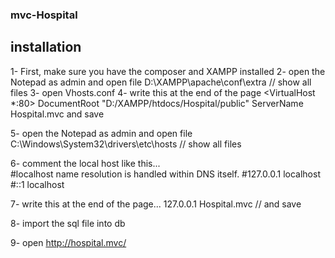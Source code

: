 ### mvc-Hospital

## installation
1- First, make sure you have the composer and XAMPP installed 
2- open the Notepad as admin and open file D:\XAMPP\apache\conf\extra  // show all files 
3- open Vhosts.conf 
4- write this at the end of the page 
  <VirtualHost *:80>
     DocumentRoot "D:/XAMPP/htdocs/Hospital/public"
     ServerName Hospital.mvc
  </VirtualHost>
  and save 
  
  5- open the Notepad as admin and open file C:\Windows\System32\drivers\etc\hosts  // show all files 
  
  6- comment the local host like this...  
  #localhost name resolution is handled within DNS itself.
	#127.0.0.1       localhost
	#::1             localhost
  
  7- write this at the end of the page...   127.0.0.1         Hospital.mvc  // and save
  
  8- import the sql file into db
  
  9- open http://hospital.mvc/   
  
    
  

